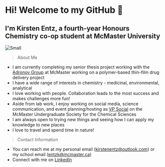 # Hi! Welcome to my GitHub 👋
## I'm Kirsten Entz, a fourth-year Honours Chemistry co-op student at McMaster University


![Small](https://user-images.githubusercontent.com/97901782/149800819-552cbdda-07c6-4e6f-86db-727cdbe4c2a7.jpeg)

> About Me
- I am currently completing my senior thesis project working with the [Adronov Group](https://www.chemistry.mcmaster.ca/adronov/) at McMaster working on a polymer-based thin-film drug delivery project
- I have a wide range of interests in chemistry - medicinal, environmental, analytical
- I love working with people. Collaboration leads to the most success and makes challenges more fun! 
- Aside from lab work, I enjoy working on social media, science communication, and event planning/hosting as [VP Social](https://macmuscs.wixsite.com/muscs/meet-the-team) on the McMaster Undergraduate Society for the Chemical Sciences
- I am always open to trying new things and seeing how I can apply my knowledge to new places
- I love to travel and spend time in nature!

> Contact Information
- You can reach me at my personal email (kirstenentz@outlook.com) or my school email (entzk@mcmaster.ca)
- Connect with me on [LinkedIn](https://www.linkedin.com/in/kirsten-entz/)

<!---
entzk/entzk is a ✨ special ✨ repository because its `README.md` (this file) appears on your GitHub profile.
You can click the Preview link to take a look at your changes.
--->
